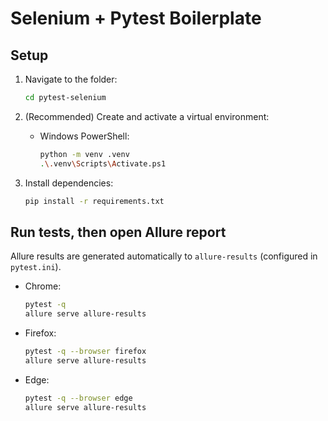 # Selenium + Pytest Boilerplate


## Setup
1. Navigate to the folder:
   ```bash
   cd pytest-selenium
   ```
2. (Recommended) Create and activate a virtual environment:
   - Windows PowerShell:
     ```bash
     python -m venv .venv
     .\.venv\Scripts\Activate.ps1
     ```
   
3. Install dependencies:
   ```bash
   pip install -r requirements.txt
   ```

## Run tests, then open Allure report
Allure results are generated automatically to `allure-results` (configured in `pytest.ini`).

- Chrome:
  ```bash
  pytest -q
  allure serve allure-results
  ```
- Firefox:
  ```bash
  pytest -q --browser firefox
  allure serve allure-results
  ```
- Edge:
  ```bash
  pytest -q --browser edge
  allure serve allure-results
  ```
